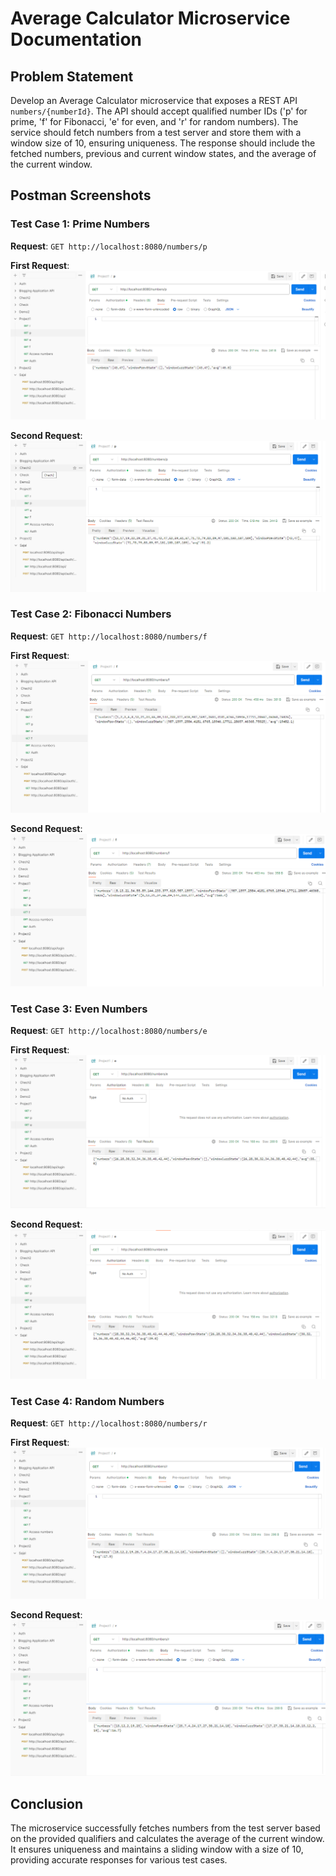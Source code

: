 # Average Calculator Microservice Documentation

## Problem Statement

Develop an Average Calculator microservice that exposes a REST API `numbers/{numberId}`. The API should accept qualified number IDs ('p' for prime, 'f' for Fibonacci, 'e' for even, and 'r' for random numbers). The service should fetch numbers from a test server and store them with a window size of 10, ensuring uniqueness. The response should include the fetched numbers, previous and current window states, and the average of the current window.

## Postman Screenshots

### Test Case 1: Prime Numbers

**Request**: `GET http://localhost:8080/numbers/p`

**First Request**:
![Prime Numbers Request](primeFirstRequest.png)

**Second Request**:
![Prime Numbers Response](primeSecondRequest.png)

### Test Case 2: Fibonacci Numbers

**Request**: `GET http://localhost:8080/numbers/f`

**First Request**:
![Fibonacci Numbers Request](fibbFirstRequest.png)

**Second Request**:
![Fibonacci Numbers Response](fibbSecondRequest.png)

### Test Case 3: Even Numbers

**Request**: `GET http://localhost:8080/numbers/e`

**First Request**:
![Even Numbers Request](evenFirstRequest.png)

**Second Request**:
![Even Numbers Response](evenSecondRequest.png)

### Test Case 4: Random Numbers

**Request**: `GET http://localhost:8080/numbers/r`

**First Request**:
![Random Numbers Request](randomFirstRequest.png)

**Second Request**:
![Random Numbers Response](randomSecondRequest.png)

## Conclusion

The microservice successfully fetches numbers from the test server based on the provided qualifiers and calculates the average of the current window. It ensures uniqueness and maintains a sliding window with a size of 10, providing accurate responses for various test cases.
